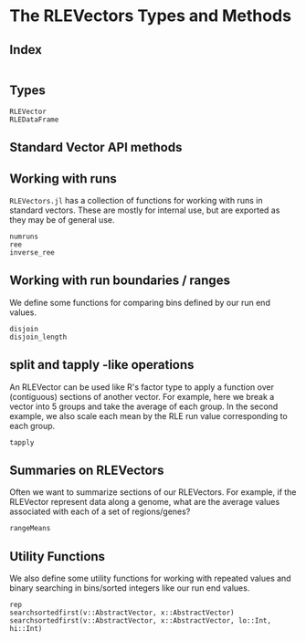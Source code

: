 # The RLEVectors Types and Methods

## Index

```@index
```

## Types
```@docs
RLEVector
RLEDataFrame
```

## Standard Vector API methods

## Working with runs
`RLEVectors.jl` has a collection of functions for working with runs in standard
vectors. These are mostly for internal use, but are exported as they may be of
general use.

```@docs
numruns
ree
inverse_ree
```

## Working with run boundaries / ranges
We define some functions for comparing bins defined by our run end values.

```@docs
disjoin
disjoin_length
```

## split and tapply -like operations
An RLEVector can be used like R's factor type to apply a function over (contiguous) sections of another
vector. For example, here we break a vector into 5 groups and take the average of each group. In the second
example, we also scale each mean by the RLE run value corresponding to each group.

```@docs
tapply
```

## Summaries on RLEVectors
Often we want to summarize sections of our RLEVectors. For example, if the RLEVector
represent data along a genome, what are the average values associated with each of
a set of regions/genes?

```@docs
rangeMeans
```

## Utility Functions
We also define some utility functions for working with repeated values and binary
searching in bins/sorted integers like our run end values.

```@docs
rep
searchsortedfirst(v::AbstractVector, x::AbstractVector)
searchsortedfirst(v::AbstractVector, x::AbstractVector, lo::Int, hi::Int)
```
